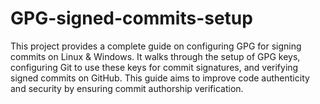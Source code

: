 # GPG-signed-commits-setup
This project provides a complete guide on configuring GPG for signing commits on Linux &amp; Windows. It walks through the setup of GPG keys, configuring Git to use these keys for commit signatures, and verifying signed commits on GitHub. This guide aims to improve code authenticity and security by ensuring commit authorship verification.
